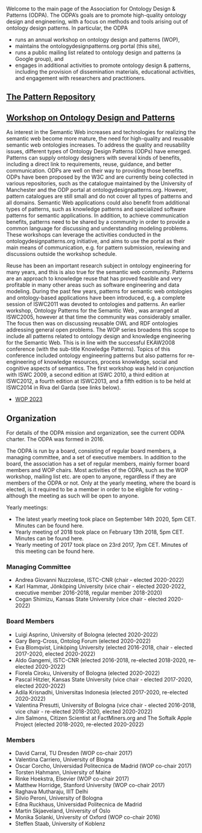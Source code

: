 Welcome to the main page of the Association for Ontology Design & Patterns (ODPA). The ODPA’s goals are to promote high-quality ontology design and engineering, with a focus on methods and tools arising out of ontology design patterns. In particular, the ODPA

* runs an annual workshop on ontology design and patterns (WOP),
* maintains the ontologydesignpatterns.org portal (this site),
* runs a public mailing list related to ontology design and patterns (a Google group), and
* engages in additional activities to promote ontology design & patterns, including the provision of dissemination materials, educational activities, and engagement with researchers and practitioners. 

## [The Pattern Repository](https://odpa.github.io/patterns-repository/)

## [Workshop on Ontology Design and Patterns](https://odpa.github.io/workshop-on-ontology-design-and-patterns/)
As interest in the Semantic Web increases and technologies for realizing the semantic web become more mature, the need for high-quality and reusable semantic web ontologies increases. To address the quality and reusability issues, different types of Ontology Design Patterns (ODPs) have emerged. Patterns can supply ontology designers with several kinds of benefits, including a direct link to requirements, reuse, guidance, and better communication. ODPs are well on their way to providing those benefits. ODPs have been proposed by the W3C and are currently being collected in various repositories, such as the catalogue maintained by the University of Manchester and the ODP portal at ontologydesignpatterns.org. However, pattern catalogues are still small and do not cover all types of patterns and all domains. Semantic Web applications could also benefit from additional types of patterns, such as knowledge patterns and specialized software patterns for semantic applications. In addition, to achieve communication benefits, patterns need to be shared by a community in order to provide a common language for discussing and understanding modeling problems. These workshops can leverage the activities conducted in the ontologydesignpatterns.org initiative, and aims to use the portal as their main means of communication, e.g. for pattern submission, reviewing and discussions outside the workshop schedule.

Reuse has been an important research subject in ontology engineering for many years, and this is also true for the semantic web community. Patterns are an approach to knowledge reuse that has proved feasible and very profitable in many other areas such as software engineering and data modeling. During the past few years, patterns for semantic web ontologies and ontology-based applications have been introduced, e.g. a complete session of ISWC2011 was devoted to ontologies and patterns. An earlier workshop, Ontology Patterns for the Semantic Web , was arranged at ISWC2005, however at that time the community was considerably smaller. The focus then was on discussing reusable OWL and RDF ontologies addressing general open problems. The WOP series broadens this scope to include all patterns related to ontology design and knowledge engineering for the Semantic Web. This is in line with the successful EKAW2008 conference (with the sub-title Knowledge Patterns). Topics of this conference included ontology engineering patterns but also patterns for re-engineering of knowledge resources, process knowledge, social and cognitive aspects of semantics. The first workshop was held in conjunction with ISWC 2009, a second edition at ISWC 2010, a third edition at ISWC2012, a fourth edition at ISWC2013, and a fifth edition is to be held at ISWC2014 in Riva del Garda (see links below). 

* [WOP 2023](https://odpa.github.io/workshop-on-ontology-design-and-patterns/2023/index.html)

## Organization
For details of the ODPA mission and organization, see the current ODPA charter. The ODPA was formed in 2016.

The ODPA is run by a board, consisting of regular board members, a managing committee, and a set of executive members. In addition to the board, the association has a set of regular members, mainly former board members and WOP chairs. Most activities of the ODPA, such as the WOP workshop, mailing list etc. are open to anyone, regardless if they are members of the ODPA or not. Only at the yearly meeting, where the board is elected, is it required to be a member in order to be eligible for voting - although the meeting as such will be open to anyone.

Yearly meetings:
* The latest yearly meeting took place on September 14th 2020, 5pm CET. Minutes can be found here.
* Yearly meeting of 2018 took place on February 13th 2018, 5pm CET. Minutes can be found here.
* Yearly meeting of 2017 took place on 23rd 2017, 7pm CET. Minutes of this meeting can be found here.

### Managing Committee 
* Andrea Giovanni Nuzzolese, ISTC-CNR (chair - elected 2020-2022)
* Karl Hammar, Jönköping University (vice chair - elected 2020-2022, executive member 2016-2018, regular member 2018-2020)
* Cogan Shimizu, Kansas State University (vice chair - elected 2020-2022)

### Board Members
* Luigi Asprino, University of Bologna (elected 2020-2022)
* Gary Berg-Cross, Ontolog Forum (elected 2020-2022)
* Eva Blomqvist, Linköping University (elected 2016-2018, chair - elected 2017-2020, elected 2020-2022)
* Aldo Gangemi, ISTC-CNR (elected 2016-2018, re-elected 2018-2020, re-elected 2020-2022)
* Fiorela Ciroku, University of Bologna (elected 2020-2022)
* Pascal Hitzler, Kansas State University (vice chair - elected 2017-2020, elected 2020-2022)
* Adila Krisnadhi, Universitas Indonesia (elected 2017-2020, re-elected 2020-2022)
* Valentina Presutti, University of Bologna (vice chair - elected 2016-2018, vice chair - re-elected 2018-2020, elected 2020-2022)
* Jim Salmons, Citizen Scientist at FactMiners.org and The Softalk Apple Project (elected 2018-2020, re-elected 2020-2022)

### Members
* David Carral, TU Dresden (WOP co-chair 2017)
* Valentina Carriero, University of Blogna
* Oscar Corcho, Universidad Politecnica de Madrid (WOP co-chair 2017)
* Torsten Hahmann, University of Maine
* Rinke Hoekstra, Elsevier (WOP co-chair 2017)
* Matthew Horridge, Stanford University (WOP co-chair 2017)
* Raghava Mutharaju, IIIT Delhi
* Silvio Peroni, University of Bologna
* Edna Ruckhaus, Universidad Politecnica de Madrid
* Martin Skjaeveland, University of Oslo
* Monika Solanki, University of Oxford (WOP co-chair 2016)
* Steffen Staab, University of Koblenz 
